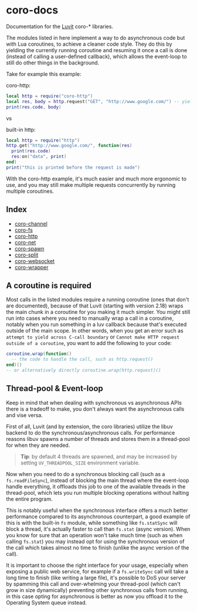 # coro-docs

Documentation for the [Luvit](https://luvit.io/) coro-* libraries.

The modules listed in here implement a way to do asynchronous code but with Lua coroutines, to achieve a cleaner code style. They do this by yielding the currently running coroutine and resuming it once a call is done (instead of calling a user-defined callback), which allows the event-loop to still do other things in the background.

Take for example this example:

coro-http:

```lua
local http = require("coro-http")
local res, body = http.request("GET", "http://www.google.com/") -- yields until request is done
print(res.code, body)
```

vs

built-in http:

```lua
local http = require("http")
http.get("http://www.google.com/", function(res)
  print(res.code)
  res:on("data", print)
end)
print("this is printed before the request is made")
```

With the coro-http example, it's much easier and much more ergonomic to use, and you may still make multiple requests concurrently by running multiple coroutines.


## Index

- [coro-channel](https://bilal2453.github.io/coro-docs/docs/coro-channel.html)
- [coro-fs](https://bilal2453.github.io/coro-docs/docs/coro-fs.html)
- [coro-http](https://bilal2453.github.io/coro-docs/docs/coro-http.html)
- [coro-net](https://bilal2453.github.io/coro-docs/docs/coro-net.html)
- [coro-spawn](https://bilal2453.github.io/coro-docs/docs/coro-spawn.html)
- [coro-split](https://bilal2453.github.io/coro-docs/docs/coro-split.html)
- [coro-websocket](https://bilal2453.github.io/coro-docs/docs/coro-websocket.html)
- [coro-wrapper](https://bilal2453.github.io/coro-docs/docs/coro-wrapper.html)

## A coroutine is required

Most calls in the listed modules require a running coroutine (ones that don't are documented), because of that Luvit (starting with version 2.18) wraps the main chunk in a coroutine for you making it much simpler. You might still run into cases where you need to manually wrap a call in a coroutine, notably when you run something in a luv callback because that's executed outside of the main scope.
In other words, when you get an error such as `attempt to yield across C-call boundary` or `Cannot make HTTP request outside of a coroutine`, you want to add the following to your code:

```lua
coroutine.wrap(function()
  -- the code to handle the call, such as http.request()
end)()
-- or alternatively directly coroutine.wrap(http.request)()
```

## Thread-pool & Event-loop

Keep in mind that when dealing with synchronous vs asynchronous APIs there is a tradeoff to make, you don't always want the asynchronous calls and vise versa.

First of all, Luvit (and by extension, the coro libraries) utilize the libuv backend to do the synchronous/asynchronous calls. For performance reasons libuv spawns a number of threads and stores them in a thread-pool for when they are needed.

> **Tip**:
> by default 4 threads are spawned, and may be increased by setting `UV_THREADPOOL_SIZE` environment variable.

Now when you need to do a synchronous blocking call (such as a `fs.readFileSync`), instead of blocking the main thread where the event-loop handle everything, it offloads this job to one of the available threads in the thread-pool, which lets you run multiple blocking operations without halting the entire program.

This is notably useful when the synchronous interface offers a much better performance compared to its asynchronous counterpart, a good example of this is with the built-in `fs` module, while something like `fs.statSync` will block a thread, it's actually faster to call than `fs.stat` (async version).
When you know for sure that an operation won't take much time (such as when calling `fs.stat`) you may instead opt for using the synchronous version of the call which takes almost no time to finish (unlike the async version of the call).

It is important to choose the right interface for your usage, especially when exposing a public web service, for example if a `fs.writeSync` call will take a long time to finish (like writing a large file), it's possible to DoS your server by spamming this call and over-whelming your thread-pool (which can't grow in size dynamically) preventing other synchronous calls from running, in this case opting for asynchronous is better as now you offload it to the Operating System queue instead.
